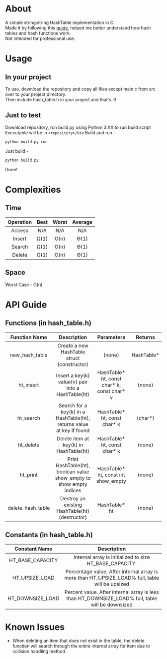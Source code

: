 # About
A simple string:string HashTable implementation in C.  
Made it by following this [guide](https://github.com/jamesroutley/write-a-hash-table), helped me better understand how hash tables and hash functions work.  
Not intended for professional use.

# Usage
## In your project
To use, download the repository and copy all files except main.c from src over to your project directory.  
Then include hash_table.h in your project and that's it!  

## Just to test
Download repository, run build.py using Python 3.XX to run build script  
Executable will be in `<repository>/bin`
Build and run -
```
python build.py run
```
Just build -
```
python build.py
```
Done!



# Complexities
## Time
| Operation 	| Best 	| Worst 	| Average 	|
|:---------:	|:----:	|:-----:	|:-------:	|
|   Access  	|  N/A 	|  N/A  	|   N/A   	|
|   Insert  	| Ω(1) 	|  O(n) 	|   Θ(1)  	|
|   Search  	| Ω(1) 	|  O(n) 	|   Θ(1)  	|
|   Delete  	| Ω(1) 	|  O(n) 	|   Θ(1)  	|

## Space
Worst Case - O(n)

# API Guide
## Functions (in hash_table.h)
|   Function Name   	|                              Description                              	|                   Parameters                   	|   Returns   	|
|:-----------------:	|:---------------------------------------------------------------------:	|:----------------------------------------------:	|:-----------:	|
|   new_hash_table  	|              Create a new HashTable struct (constructor)              	|                     (none)                     	| HashTable\* 	|
|     ht_insert     	|           Insert a key(k) value(v) pair into a HashTable(ht)          	| HashTable\* ht, const char\* k, const char\* v 	|    (none)   	|
|     ht_search     	| Search for a key(k) in a HashTable(ht), returns value at key if found 	|         HashTable\* ht, const char\* k         	|   (char*)   	|
|     ht_delete     	|                 Delete item at key(k) in HashTable(ht)                	|         HashTable\* ht, const char\* k         	|    (none)   	|
|      ht_print     	|  Print HashTable(ht), boolean value show_empty to show empty indices  	|      HashTable\* ht, const int show_empty      	|    (none)   	|
| delete_hash_table 	|             Destroy an existing HashTable(ht) (destructor)            	|                 HashTable\* ht                 	|    (none)   	|

## Constants (in hash_table.h)
|   Constant Name  	|                                            Description                                           	|
|:----------------:	|:------------------------------------------------------------------------------------------------:	|
| HT_BASE_CAPACITY 	|                      Internal array is initialized to size HT_BASE_CAPACITY.                     	|
|  HT_UPSIZE_LOAD  	|  Percentage value. After internal array is more than HT_UPSIZE_LOAD% full, table will be upsized 	|
| HT_DOWNSIZE_LOAD 	| Percent value. After internal array is less than HT_DOWNSIZE_LOAD% full, table will be downsized 	|

# Known Issues
* When deleting an item that does not exist in the table, the delete function will search through the entire internal array for item due to collision handling method.
